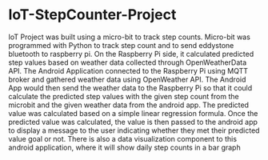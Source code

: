# IoT-StepCounter-Project
IoT Project was built using a micro-bit to track step counts. Micro-bit was programmed with Python to track step count and to send eddystone bluetooth to raspberry pi. On the Raspberry Pi side, it calculated predicted step values based on weather data collected through OpenWeatherData API. The Android Application connected to the Raspberry Pi using MQTT broker and gathered  weather data using OpenWeather API. The Android App would then send the weather data to the Raspberry Pi so that it could calculate the predicted step values with the given step count from the microbit and the given weather data from the android app. The predicted value was calculated based on a simple linear regression formula. Once the predicted value was calculated, the value is then passed to the android app to display a message to the user indicating whether they met their predicted value goal or not. There is also a data visualization component to this android application, where it will show daily step counts in a bar graph
